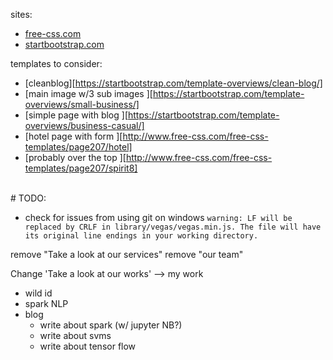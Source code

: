 sites:
* [free-css.com](http://www.free-css.com/free-css-templates)
* [startbootstrap.com](https://startbootstrap.com/)



templates to consider:
* [cleanblog][https://startbootstrap.com/template-overviews/clean-blog/]
* [main image w/3 sub images ][https://startbootstrap.com/template-overviews/small-business/]
* [simple page with blog ][https://startbootstrap.com/template-overviews/business-casual/]
* [hotel page with form ][http://www.free-css.com/free-css-templates/page207/hotel]
* [probably over the top ][http://www.free-css.com/free-css-templates/page207/spirit8]

<br>
# TODO:

* check for issues from using git on windows
    `warning: LF will be replaced by CRLF in library/vegas/vegas.min.js.
The file will have its original line endings in your working directory.`

remove "Take a look at our services"
remove "our team"

Change 'Take a look at our works' --> my work
* wild id
* spark NLP
* blog
    * write about spark (w/ jupyter NB?)
    * write about svms
    * write about tensor flow
